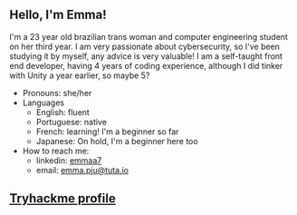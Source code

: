 ## Hello, I'm Emma!
I'm a 23 year old brazilian trans woman and computer engineering student on her third year. I am very passionate about cybersecurity, so I've been studying it by myself, any advice is very valuable! I am a self-taught front end developer, having 4 years of coding experience, although I did tinker with Unity a year earlier, so maybe 5?
- Pronouns: she/her
- Languages
  - English: fluent
  - Portuguese: native
  - French: learning! I'm a beginner so far
  - Japanese: On hold, I'm a beginner here too
- How to reach me:
  - linkedin: [emmaa7](https://www.linkedin.com/in/emmaa7/)
  - email: [emma.pju@tuta.io](emma.pju@tuta.io)

## [Tryhackme profile](https://tryhackme.com/api/v2/badges/public-profile?userPublicId=5083876)
